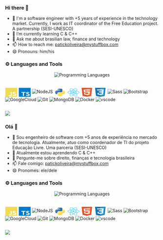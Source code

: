 ### Hi there 👋

- 🔭 I'm a software engineer with +5 years of experience in the technology market. Currently, I work as IT coordinator of the Free Education project. A partnership (SESI-UNESCO)
- 🌱 I’m currently learning C & C++
- 💬 Ask me about brasilian law, finance and technology
- 📫 How to reach me: patickoliveira@mystuffbox.com
- 😄 Pronouns: him/his

### ⚙️ Languages and Tools
<div align="center" style="display:block;">
    <img width="100px" alt="Programming Languages" src="https://user-images.githubusercontent.com/78341798/194531121-47b0119a-ce00-439d-b586-125f86acb098.png"/> 
</div>
<br>  
<div style="align-items: center; justify-content: center;"><br>
  <img align="center" alt="Patrick-Js" height="30" width="40" src="https://raw.githubusercontent.com/devicons/devicon/master/icons/javascript/javascript-plain.svg">
  <img align="center" alt="Patrick-Ts" height="30" width="40" src="https://raw.githubusercontent.com/devicons/devicon/master/icons/typescript/typescript-plain.svg">
  <img  alt="NodeJS" height="30" width="40" src="https://cdn.jsdelivr.net/gh/devicons/devicon/icons/nodejs/nodejs-original.svg"/>
  <img align="center" alt="Patrick-Python" height="30" width="40" src="https://raw.githubusercontent.com/devicons/devicon/master/icons/python/python-original.svg">
  <img align="center" alt="Patrick-React" height="30" width="40" src="https://raw.githubusercontent.com/devicons/devicon/master/icons/react/react-original.svg">
  <img align="center" alt="Patrick-HTML" height="30" width="40" src="https://raw.githubusercontent.com/devicons/devicon/master/icons/html5/html5-original.svg">
  <img align="center" alt="Patrick-CSS" height="30" width="40" src="https://raw.githubusercontent.com/devicons/devicon/master/icons/css3/css3-original.svg">
  <img  alt="Sass" height="30" width="40" src="https://cdn.jsdelivr.net/gh/devicons/devicon/icons/sass/sass-original.svg"/>
  <img  alt="Bootstrap" height="30" width="40" src="https://cdn.jsdelivr.net/gh/devicons/devicon/icons/bootstrap/bootstrap-original.svg"/>
  <img  alt="GoogleCloud" height="30" width="40" src="https://cdn.jsdelivr.net/gh/devicons/devicon/icons/googlecloud/googlecloud-original.svg"/>
  <img  alt="Git" height="30" width="40" src="https://cdn.jsdelivr.net/gh/devicons/devicon/icons/git/git-original.svg"/>
  <img  alt="MongoDB" height="30" width="40" src="https://cdn.jsdelivr.net/gh/devicons/devicon/icons/mongodb/mongodb-original.svg"/>
  <img  alt="Docker" height="30" width="40" src="https://cdn.jsdelivr.net/gh/devicons/devicon/icons/docker/docker-plain-wordmark.svg"/>
  <img  alt="vscode" height="30" width="40" src="https://cdn.jsdelivr.net/gh/devicons/devicon/icons/vscode/vscode-original.svg"/>
</div>

##

<div> 
  <a href="https://www.linkedin.com/in/patrickaoliveira/" target="_blank"><img src="https://img.shields.io/badge/-LinkedIn-%230077B5?style=for-the-badge&logo=linkedin&logoColor=white" target="_blank"></a> 
</div>



### Olá 👋

- 🔭 Sou engenheiro de software com +5 anos de experiência no mercado de tecnologia. Atualmente, atuo como coordenador de TI do projeto Educação Livre. Uma parceria (SESI-UNESCO)
- 🌱 Atualmente estou aprendendo C & C++
- 💬 Pergunte-me sobre direito, finanças e tecnologia brasileira
- 📫 Fale comigo: patickoliveira@mystuffbox.com
- 😄 Pronomes: ele/dele

### ⚙️ Languages and Tools
<div align="center" style="display:block;">
    <img width="100px" alt="Programming Languages" src="https://user-images.githubusercontent.com/78341798/194531121-47b0119a-ce00-439d-b586-125f86acb098.png"/> 
</div>
<br>  
<div style="display: inline_block"><br>
  <img align="center" alt="Patrick-Js" height="30" width="40" src="https://raw.githubusercontent.com/devicons/devicon/master/icons/javascript/javascript-plain.svg">
  <img align="center" alt="Patrick-Ts" height="30" width="40" src="https://raw.githubusercontent.com/devicons/devicon/master/icons/typescript/typescript-plain.svg">
  <img  alt="NodeJS" height="30" width="40" src="https://cdn.jsdelivr.net/gh/devicons/devicon/icons/nodejs/nodejs-original.svg"/>
  <img align="center" alt="Patrick-Python" height="30" width="40" src="https://raw.githubusercontent.com/devicons/devicon/master/icons/python/python-original.svg">
  <img align="center" alt="Patrick-React" height="30" width="40" src="https://raw.githubusercontent.com/devicons/devicon/master/icons/react/react-original.svg">
  <img align="center" alt="Patrick-HTML" height="30" width="40" src="https://raw.githubusercontent.com/devicons/devicon/master/icons/html5/html5-original.svg">
  <img align="center" alt="Patrick-CSS" height="30" width="40" src="https://raw.githubusercontent.com/devicons/devicon/master/icons/css3/css3-original.svg">
  <img  alt="Sass" height="30" width="40" src="https://cdn.jsdelivr.net/gh/devicons/devicon/icons/sass/sass-original.svg"/>
  <img  alt="Bootstrap" height="30" width="40" src="https://cdn.jsdelivr.net/gh/devicons/devicon/icons/bootstrap/bootstrap-original.svg"/>
  <img  alt="GoogleCloud" height="30" width="40" src="https://cdn.jsdelivr.net/gh/devicons/devicon/icons/googlecloud/googlecloud-original.svg"/>
  <img  alt="Git" height="30" width="40" src="https://cdn.jsdelivr.net/gh/devicons/devicon/icons/git/git-original.svg"/>
  <img  alt="MongoDB" height="30" width="40" src="https://cdn.jsdelivr.net/gh/devicons/devicon/icons/mongodb/mongodb-original.svg"/>
  <img  alt="Docker" height="30" width="40" src="https://cdn.jsdelivr.net/gh/devicons/devicon/icons/docker/docker-plain-wordmark.svg"/>
  <img  alt="vscode" height="30" width="40" src="https://cdn.jsdelivr.net/gh/devicons/devicon/icons/vscode/vscode-original.svg"/>
</div>

##

<div> 
  <a href="https://www.linkedin.com/in/patrickaoliveira/" target="_blank"><img src="https://img.shields.io/badge/-LinkedIn-%230077B5?style=for-the-badge&logo=linkedin&logoColor=white" target="_blank"></a> 
</div>
